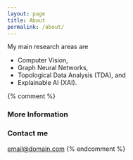 ```yaml
---
layout: page
title: About
permalink: /about/
---
```


My main research areas are 
* Computer Vision, 
* Graph Neural Networks, 
* Topological Data Analysis (TDA), and 
* Explainable AI (XAI).

{% comment %}
### More Information



### Contact me

[email@domain.com](mailto:email@domain.com)
{% endcomment %}
